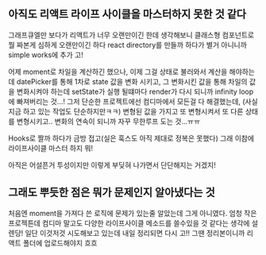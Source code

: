 ## 아직도 리액트 라이프 사이클을 마스터하지 못한 것 같다

그래프큐엘만 보다가 리액트가 너무 오랜만이긴 한데
생각해보니 클래스형 컴포넌트로 뭘 짜본게 심하게 오랜만이긴 하다
react directory를 만들까 하다가 별거 아니니까 simple works에 추가 고!

어제 moment로 차일을 계산하긴 했으나, 이제 그걸 상태로 불러와서 계산을 해야하는데
datePicker를 통해 1차로 state 값을 변화 시키고, 그 변화시킨 값을 통해 차일의 값을 변화시켜야 하는데
setState가 실행 될떄마다 render가 다시 되니까 infinity loop에 빠져버리는 것...!
그저 단순한 프로젝트에선 컴디마에서 모든걸 다 해결했는데,
(사실 지금 하고 있는 작업도 단순하지만ㅋㅋ)
변형된 값을 가지고 또 변형시켜서 또 다른 상태를 변형시키고.. 변화의 연속이 되니까 자꾸 무한루프 도는 것...ㅠㅠ

Hooks로 짤까 하다가 금방 접고(실은 훅스도 아직 제대로 정복은 못했다)
그래 이참에 라이프사이클 마스터 하지 뭐!

아직은 어설픈거 투성이지만 이렇게 부딪혀 나가면서 단단해지는 거겠지!

## 그래도 뿌듯한 점은 뭐가 문제인지 알아냈다는 것

처음엔 moment을 가져다 쓴 로직에 문제가 있는줄 알았는데 그게 아니였다.
엄청 작은 프로젝튼데 컴디마 말고도 다양한 라이프사이클 메소드를 쓸수있을 것 같다는 생각에 설렌당!
일단 이것저것 시도해보고 있는데 내일 정리되면 다시 고!!
그땐 정리본이니까 리액트 폴더에 업로드해야지 흐흐
